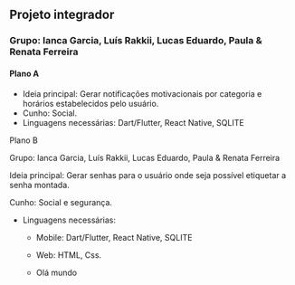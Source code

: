 ## Projeto integrador
### Grupo: Ianca Garcia, Luís Rakkii, Lucas Eduardo, Paula & Renata Ferreira

#### Plano A

- Ideia principal: Gerar notificações motivacionais por categoria e horários estabelecidos pelo usuário.
- Cunho: Social.
- Linguagens necessárias: Dart/Flutter, React Native, SQLITE


Plano B

Grupo: Ianca Garcia, Luís Rakkii, Lucas Eduardo, Paula & Renata Ferreira

Ideia principal: Gerar senhas para o usuário onde seja possível etiquetar a senha montada.

Cunho: Social e segurança.

- Linguagens necessárias: 
  - Mobile: Dart/Flutter, React Native, SQLITE
  - Web: HTML, Css.

  - Olá mundo